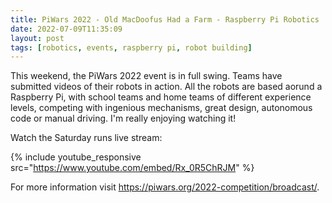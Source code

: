 ```yaml
---
title: PiWars 2022 - Old MacDoofus Had a Farm - Raspberry Pi Robotics
date: 2022-07-09T11:35:09
layout: post
tags: [robotics, events, raspberry pi, robot building]
---
```

This weekend, the PiWars 2022 event is in full swing. Teams have submitted videos of their robots in action. All the robots are based aorund a Raspberry Pi, with school teams and home teams of different experience levels, competing with ingenious mechanisms, great design, autonomous code or manual driving. I'm really enjoying watching it!

Watch the Saturday runs live stream:

{% include youtube_responsive src="https://www.youtube.com/embed/Rx_0R5ChRJM" %}

For more information visit https://piwars.org/2022-competition/broadcast/.
